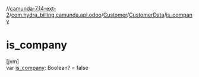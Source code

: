 //[camunda-7.14-ext-2](../../../../index.md)/[com.hydra_billing.camunda.api.odoo](../../index.md)/[Customer](../index.md)/[CustomerData](index.md)/[is_company](is_company.md)

# is_company

[jvm]\
var [is_company](is_company.md): Boolean? = false
